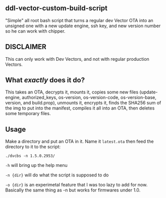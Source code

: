 ## ddl-vector-custom-build-script
"Simple" all root bash script that turns a regular dev Vector OTA into an unsigned one with a new update engine, ssh key, and new version number so he can work with chipper.
## **DISCLAIMER**
This can only work with Dev Vectors, and not with regular production Vectors.
## What *exactly* does it do?
This takes an OTA, decrypts it, mounts it, copies some new files (update-engine, authorized_keys, os-version, os-version-code, os-version-base, version, and build.prop), unmounts it, encrypts it, finds the SHA256 sum of the img to put into the manifest, compiles it all into an OTA, then deletes some temporary files.
## Usage
Make a directory and put an OTA in it. Name it `latest.ota` then feed the directory to it to the script:

`./dvcbs -n 1.5.0.2953/`

`-h` will bring up the help menu

`-n {dir}` will do what the script is supposed to do

`-o {dir}` is an experimetal feature that I was too lazy to add for now. Basically the same thing as -n but works for firmwares under 1.0.
